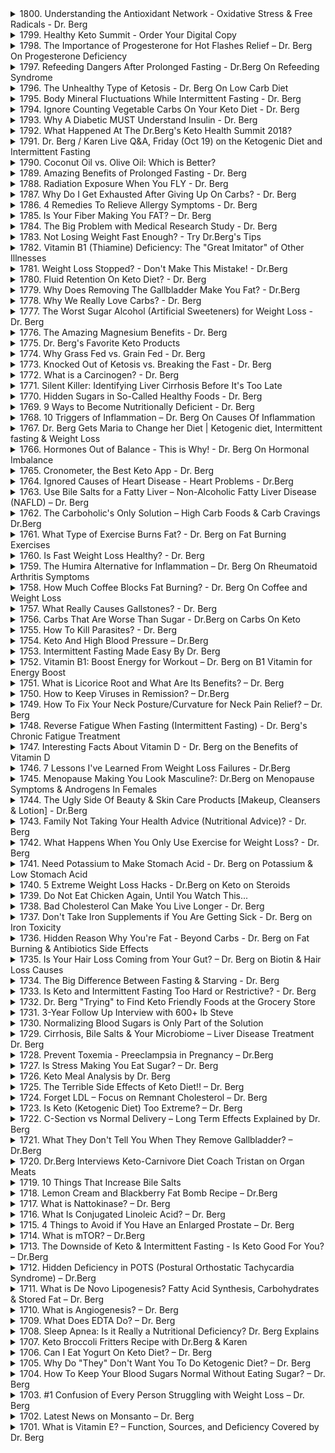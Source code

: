 <details>
<summary>1800. Understanding the Antioxidant Network - Oxidative Stress & Free Radicals - Dr. Berg</summary><br>

<a href="https://www.youtube.com/watch?v=eU64_Ua0Brc" target="_blank">
    <img src="https://img.youtube.com/vi/eU64_Ua0Brc/maxresdefault.jpg" atl="[Youtube]" width="200">
</a>


</details>

<details>
<summary>1799. Healthy Keto Summit - Order Your Digital Copy</summary><br>

<a href="https://www.youtube.com/watch?v=xVkHlj6G518" target="_blank">
    <img src="https://img.youtube.com/vi/xVkHlj6G518/maxresdefault.jpg" atl="[Youtube]" width="200">
</a>


</details>

<details>
<summary>1798. The Importance of Progesterone for Hot Flashes Relief – Dr. Berg On Progesterone Deficiency</summary><br>

<a href="https://www.youtube.com/watch?v=fTYKyPlU0IE" target="_blank">
    <img src="https://img.youtube.com/vi/fTYKyPlU0IE/maxresdefault.jpg" atl="[Youtube]" width="200">
</a>


</details>

<details>
<summary>1797. Refeeding Dangers After Prolonged Fasting - Dr.Berg On Refeeding Syndrome</summary><br>

<a href="https://www.youtube.com/watch?v=9V8xMmkTf64" target="_blank">
    <img src="https://img.youtube.com/vi/9V8xMmkTf64/maxresdefault.jpg" atl="[Youtube]" width="200">
</a>


</details>

<details>
<summary>1796. The Unhealthy Type of Ketosis - Dr. Berg On Low Carb Diet</summary><br>

<a href="https://www.youtube.com/watch?v=nfPhbmgf2wI" target="_blank">
    <img src="https://img.youtube.com/vi/nfPhbmgf2wI/maxresdefault.jpg" atl="[Youtube]" width="200">
</a>


</details>

<details>
<summary>1795. Body Mineral Fluctuations While Intermittent Fasting - Dr. Berg</summary><br>

<a href="https://www.youtube.com/watch?v=kCd6oXZXaZM" target="_blank">
    <img src="https://img.youtube.com/vi/kCd6oXZXaZM/maxresdefault.jpg" atl="[Youtube]" width="200">
</a>


</details>

<details>
<summary>1794. Ignore Counting Vegetable Carbs On Your Keto Diet - Dr. Berg</summary><br>

<a href="https://www.youtube.com/watch?v=abIwP9cOMEk" target="_blank">
    <img src="https://img.youtube.com/vi/abIwP9cOMEk/maxresdefault.jpg" atl="[Youtube]" width="200">
</a>


</details>

<details>
<summary>1793. Why A Diabetic MUST Understand Insulin -  Dr. Berg</summary><br>

<a href="https://www.youtube.com/watch?v=k-JcmENOd_g" target="_blank">
    <img src="https://img.youtube.com/vi/k-JcmENOd_g/maxresdefault.jpg" atl="[Youtube]" width="200">
</a>


</details>

<details>
<summary>1792. What Happened At The Dr.Berg's Keto Health Summit 2018?</summary><br>

<a href="https://www.youtube.com/watch?v=FveThYg0PS0" target="_blank">
    <img src="https://img.youtube.com/vi/FveThYg0PS0/maxresdefault.jpg" atl="[Youtube]" width="200">
</a>


</details>

<details>
<summary>1791. Dr. Berg / Karen Live Q&A, Friday (Oct 19) on the Ketogenic Diet and Intermittent Fasting</summary><br>

<a href="https://www.youtube.com/watch?v=PfStOdpzqug" target="_blank">
    <img src="https://img.youtube.com/vi/PfStOdpzqug/maxresdefault.jpg" atl="[Youtube]" width="200">
</a>


</details>

<details>
<summary>1790. Coconut Oil vs. Olive Oil: Which is Better?</summary><br>

<a href="https://www.youtube.com/watch?v=BCVvw-ReyBE" target="_blank">
    <img src="https://img.youtube.com/vi/BCVvw-ReyBE/maxresdefault.jpg" atl="[Youtube]" width="200">
</a>


</details>

<details>
<summary>1789. Amazing Benefits of Prolonged Fasting - Dr. Berg</summary><br>

<a href="https://www.youtube.com/watch?v=EX_kg6Nimbc" target="_blank">
    <img src="https://img.youtube.com/vi/EX_kg6Nimbc/maxresdefault.jpg" atl="[Youtube]" width="200">
</a>


</details>

<details>
<summary>1788. Radiation Exposure When You FLY - Dr. Berg</summary><br>

<a href="https://www.youtube.com/watch?v=o_wwRwVtz5g" target="_blank">
    <img src="https://img.youtube.com/vi/o_wwRwVtz5g/maxresdefault.jpg" atl="[Youtube]" width="200">
</a>


</details>

<details>
<summary>1787. Why Do I Get Exhausted After Giving Up On Carbs? - Dr. Berg</summary><br>

<a href="https://www.youtube.com/watch?v=RpJqcSa_Udc" target="_blank">
    <img src="https://img.youtube.com/vi/RpJqcSa_Udc/maxresdefault.jpg" atl="[Youtube]" width="200">
</a>


</details>

<details>
<summary>1786. 4 Remedies To Relieve Allergy Symptoms - Dr. Berg</summary><br>

<a href="https://www.youtube.com/watch?v=6b436sk5nJQ" target="_blank">
    <img src="https://img.youtube.com/vi/6b436sk5nJQ/maxresdefault.jpg" atl="[Youtube]" width="200">
</a>


</details>

<details>
<summary>1785. Is Your Fiber Making You FAT? – Dr. Berg</summary><br>

<a href="https://www.youtube.com/watch?v=6ko3Y9L_IKw" target="_blank">
    <img src="https://img.youtube.com/vi/6ko3Y9L_IKw/maxresdefault.jpg" atl="[Youtube]" width="200">
</a>


</details>

<details>
<summary>1784. The Big Problem with Medical Research Study - Dr. Berg</summary><br>

<a href="https://www.youtube.com/watch?v=PGCUXpBKZ8s" target="_blank">
    <img src="https://img.youtube.com/vi/PGCUXpBKZ8s/maxresdefault.jpg" atl="[Youtube]" width="200">
</a>


</details>

<details>
<summary>1783. Not Losing Weight Fast Enough? - Try Dr.Berg's Tips</summary><br>

<a href="https://www.youtube.com/watch?v=9EQodVTU9Uw" target="_blank">
    <img src="https://img.youtube.com/vi/9EQodVTU9Uw/maxresdefault.jpg" atl="[Youtube]" width="200">
</a>


</details>

<details>
<summary>1782. Vitamin B1 (Thiamine) Deficiency: The "Great Imitator" of Other Illnesses</summary><br>

<a href="https://www.youtube.com/watch?v=rjVXFqiPDwE" target="_blank">
    <img src="https://img.youtube.com/vi/rjVXFqiPDwE/maxresdefault.jpg" atl="[Youtube]" width="200">
</a>


</details>

<details>
<summary>1781. Weight Loss Stopped? - Don't Make This Mistake! - Dr.Berg</summary><br>

<a href="https://www.youtube.com/watch?v=KIhlXoUkefw" target="_blank">
    <img src="https://img.youtube.com/vi/KIhlXoUkefw/maxresdefault.jpg" atl="[Youtube]" width="200">
</a>


</details>

<details>
<summary>1780. Fluid Retention On Keto Diet? - Dr. Berg</summary><br>

<a href="https://www.youtube.com/watch?v=1dP87mseObk" target="_blank">
    <img src="https://img.youtube.com/vi/1dP87mseObk/maxresdefault.jpg" atl="[Youtube]" width="200">
</a>


</details>

<details>
<summary>1779. Why Does Removing The Gallbladder Make You Fat? - Dr.Berg</summary><br>

<a href="https://www.youtube.com/watch?v=SopkFfSeK8w" target="_blank">
    <img src="https://img.youtube.com/vi/SopkFfSeK8w/maxresdefault.jpg" atl="[Youtube]" width="200">
</a>


</details>

<details>
<summary>1778. Why We Really Love Carbs? - Dr. Berg</summary><br>

<a href="https://www.youtube.com/watch?v=DakjUM_Q0ZY" target="_blank">
    <img src="https://img.youtube.com/vi/DakjUM_Q0ZY/maxresdefault.jpg" atl="[Youtube]" width="200">
</a>


</details>

<details>
<summary>1777. The Worst Sugar Alcohol (Artificial Sweeteners) for Weight Loss - Dr. Berg</summary><br>

<a href="https://www.youtube.com/watch?v=H7AqABw5-_A" target="_blank">
    <img src="https://img.youtube.com/vi/H7AqABw5-_A/maxresdefault.jpg" atl="[Youtube]" width="200">
</a>


</details>

<details>
<summary>1776. The Amazing Magnesium Benefits - Dr. Berg</summary><br>

<a href="https://www.youtube.com/watch?v=rq2pcEQhk_w" target="_blank">
    <img src="https://img.youtube.com/vi/rq2pcEQhk_w/maxresdefault.jpg" atl="[Youtube]" width="200">
</a>


</details>

<details>
<summary>1775. Dr. Berg's Favorite Keto Products</summary><br>

<a href="https://www.youtube.com/watch?v=00sD_Y359xU" target="_blank">
    <img src="https://img.youtube.com/vi/00sD_Y359xU/maxresdefault.jpg" atl="[Youtube]" width="200">
</a>


</details>

<details>
<summary>1774. Why Grass Fed vs. Grain Fed - Dr. Berg</summary><br>

<a href="https://www.youtube.com/watch?v=EWxYhaaColY" target="_blank">
    <img src="https://img.youtube.com/vi/EWxYhaaColY/maxresdefault.jpg" atl="[Youtube]" width="200">
</a>


</details>

<details>
<summary>1773. Knocked Out of Ketosis vs. Breaking the Fast - Dr. Berg</summary><br>

<a href="https://www.youtube.com/watch?v=DpWuYf0GTLQ" target="_blank">
    <img src="https://img.youtube.com/vi/DpWuYf0GTLQ/maxresdefault.jpg" atl="[Youtube]" width="200">
</a>


</details>

<details>
<summary>1772. What is a Carcinogen? - Dr. Berg</summary><br>

<a href="https://www.youtube.com/watch?v=Nz6DUu3g-cc" target="_blank">
    <img src="https://img.youtube.com/vi/Nz6DUu3g-cc/maxresdefault.jpg" atl="[Youtube]" width="200">
</a>


</details>

<details>
<summary>1771. Silent Killer: Identifying Liver Cirrhosis Before It's Too Late</summary><br>

<a href="https://www.youtube.com/watch?v=2A1SddpHsus" target="_blank">
    <img src="https://img.youtube.com/vi/2A1SddpHsus/maxresdefault.jpg" atl="[Youtube]" width="200">
</a>


</details>

<details>
<summary>1770. Hidden Sugars in So-Called Healthy Foods - Dr. Berg</summary><br>

<a href="https://www.youtube.com/watch?v=HFudDwqTu0M" target="_blank">
    <img src="https://img.youtube.com/vi/HFudDwqTu0M/maxresdefault.jpg" atl="[Youtube]" width="200">
</a>


</details>

<details>
<summary>1769. 9 Ways to Become Nutritionally Deficient - Dr. Berg</summary><br>

<a href="https://www.youtube.com/watch?v=HH7etpYcv30" target="_blank">
    <img src="https://img.youtube.com/vi/HH7etpYcv30/maxresdefault.jpg" atl="[Youtube]" width="200">
</a>


</details>

<details>
<summary>1768. 10 Triggers of Inflammation – Dr. Berg On Causes Of Inflammation</summary><br>

<a href="https://www.youtube.com/watch?v=YxeXfjWzqjc" target="_blank">
    <img src="https://img.youtube.com/vi/YxeXfjWzqjc/maxresdefault.jpg" atl="[Youtube]" width="200">
</a>


</details>

<details>
<summary>1767. Dr. Berg Gets Maria to Change her Diet  | Ketogenic diet, Intermittent fasting & Weight Loss</summary><br>

<a href="https://www.youtube.com/watch?v=q7iQ06coxHQ" target="_blank">
    <img src="https://img.youtube.com/vi/q7iQ06coxHQ/maxresdefault.jpg" atl="[Youtube]" width="200">
</a>


</details>

<details>
<summary>1766. Hormones Out of Balance - This is Why! - Dr. Berg On Hormonal Imbalance</summary><br>

<a href="https://www.youtube.com/watch?v=AqufWFYK_r8" target="_blank">
    <img src="https://img.youtube.com/vi/AqufWFYK_r8/maxresdefault.jpg" atl="[Youtube]" width="200">
</a>


</details>

<details>
<summary>1765. Cronometer, the Best Keto App - Dr. Berg</summary><br>

<a href="https://www.youtube.com/watch?v=YA7BTmE3zYQ" target="_blank">
    <img src="https://img.youtube.com/vi/YA7BTmE3zYQ/maxresdefault.jpg" atl="[Youtube]" width="200">
</a>


</details>

<details>
<summary>1764. Ignored Causes of Heart Disease - Heart Problems - Dr.Berg</summary><br>

<a href="https://www.youtube.com/watch?v=uYQVVSu5YGw" target="_blank">
    <img src="https://img.youtube.com/vi/uYQVVSu5YGw/maxresdefault.jpg" atl="[Youtube]" width="200">
</a>


</details>

<details>
<summary>1763. Use Bile Salts for a Fatty Liver – Non-Alcoholic Fatty Liver Disease (NAFLD) – Dr. Berg</summary><br>

<a href="https://www.youtube.com/watch?v=ZALPTExG_d0" target="_blank">
    <img src="https://img.youtube.com/vi/ZALPTExG_d0/maxresdefault.jpg" atl="[Youtube]" width="200">
</a>


</details>

<details>
<summary>1762. The Carboholic's Only Solution – High Carb Foods & Carb Cravings Dr.Berg</summary><br>

<a href="https://www.youtube.com/watch?v=Xr6F8Mbf1nY" target="_blank">
    <img src="https://img.youtube.com/vi/Xr6F8Mbf1nY/maxresdefault.jpg" atl="[Youtube]" width="200">
</a>


</details>

<details>
<summary>1761. What Type of Exercise Burns Fat? - Dr. Berg on Fat Burning Exercises</summary><br>

<a href="https://www.youtube.com/watch?v=i-MmwsNZ9OM" target="_blank">
    <img src="https://img.youtube.com/vi/i-MmwsNZ9OM/maxresdefault.jpg" atl="[Youtube]" width="200">
</a>


</details>

<details>
<summary>1760. Is Fast Weight Loss Healthy? - Dr. Berg</summary><br>

<a href="https://www.youtube.com/watch?v=rIHF_nZg2oM" target="_blank">
    <img src="https://img.youtube.com/vi/rIHF_nZg2oM/maxresdefault.jpg" atl="[Youtube]" width="200">
</a>


</details>

<details>
<summary>1759. The Humira Alternative for Inflammation – Dr. Berg On Rheumatoid Arthritis Symptoms</summary><br>

<a href="https://www.youtube.com/watch?v=j_LNCT3KviY" target="_blank">
    <img src="https://img.youtube.com/vi/j_LNCT3KviY/maxresdefault.jpg" atl="[Youtube]" width="200">
</a>


</details>

<details>
<summary>1758. How Much Coffee Blocks Fat Burning? - Dr. Berg On Coffee and Weight Loss</summary><br>

<a href="https://www.youtube.com/watch?v=D-wBWu-dRg4" target="_blank">
    <img src="https://img.youtube.com/vi/D-wBWu-dRg4/maxresdefault.jpg" atl="[Youtube]" width="200">
</a>


</details>

<details>
<summary>1757. What Really Causes Gallstones? - Dr. Berg</summary><br>

<a href="https://www.youtube.com/watch?v=C5PweRDxf6g" target="_blank">
    <img src="https://img.youtube.com/vi/C5PweRDxf6g/maxresdefault.jpg" atl="[Youtube]" width="200">
</a>


</details>

<details>
<summary>1756. Carbs That Are Worse Than Sugar - Dr.Berg on Carbs On Keto</summary><br>

<a href="https://www.youtube.com/watch?v=lIkLQDUE9a0" target="_blank">
    <img src="https://img.youtube.com/vi/lIkLQDUE9a0/maxresdefault.jpg" atl="[Youtube]" width="200">
</a>


</details>

<details>
<summary>1755. How To Kill Parasites? - Dr. Berg</summary><br>

<a href="https://www.youtube.com/watch?v=XbZj0qfVT7s" target="_blank">
    <img src="https://img.youtube.com/vi/XbZj0qfVT7s/maxresdefault.jpg" atl="[Youtube]" width="200">
</a>


</details>

<details>
<summary>1754. Keto And High Blood Pressure – Dr.Berg</summary><br>

<a href="https://www.youtube.com/watch?v=rVL79DvfAyA" target="_blank">
    <img src="https://img.youtube.com/vi/rVL79DvfAyA/maxresdefault.jpg" atl="[Youtube]" width="200">
</a>


</details>

<details>
<summary>1753. Intermittent Fasting Made Easy By Dr. Berg</summary><br>

<a href="https://www.youtube.com/watch?v=OrEWl9NJD_Q" target="_blank">
    <img src="https://img.youtube.com/vi/OrEWl9NJD_Q/maxresdefault.jpg" atl="[Youtube]" width="200">
</a>


</details>

<details>
<summary>1752. Vitamin B1: Boost Energy for Workout – Dr. Berg on B1 Vitamin for Energy Boost</summary><br>

<a href="https://www.youtube.com/watch?v=iH2jGTxau58" target="_blank">
    <img src="https://img.youtube.com/vi/iH2jGTxau58/maxresdefault.jpg" atl="[Youtube]" width="200">
</a>


</details>

<details>
<summary>1751. What is Licorice Root and What Are Its Benefits? – Dr. Berg</summary><br>

<a href="https://www.youtube.com/watch?v=_6u9wZ83mkE" target="_blank">
    <img src="https://img.youtube.com/vi/_6u9wZ83mkE/maxresdefault.jpg" atl="[Youtube]" width="200">
</a>


</details>

<details>
<summary>1750. How to Keep Viruses in Remission? – Dr.Berg</summary><br>

<a href="https://www.youtube.com/watch?v=2W7MEy72l7Q" target="_blank">
    <img src="https://img.youtube.com/vi/2W7MEy72l7Q/maxresdefault.jpg" atl="[Youtube]" width="200">
</a>


</details>

<details>
<summary>1749. How To Fix Your Neck Posture/Curvature for Neck Pain Relief? – Dr. Berg</summary><br>

<a href="https://www.youtube.com/watch?v=abyNXeKF0kE" target="_blank">
    <img src="https://img.youtube.com/vi/abyNXeKF0kE/maxresdefault.jpg" atl="[Youtube]" width="200">
</a>


</details>

<details>
<summary>1748. Reverse Fatigue When Fasting (Intermittent Fasting) - Dr. Berg's Chronic Fatigue Treatment</summary><br>

<a href="https://www.youtube.com/watch?v=MpFejI0_gps" target="_blank">
    <img src="https://img.youtube.com/vi/MpFejI0_gps/maxresdefault.jpg" atl="[Youtube]" width="200">
</a>


</details>

<details>
<summary>1747. Interesting Facts About Vitamin D - Dr. Berg on the Benefits of Vitamin D</summary><br>

<a href="https://www.youtube.com/watch?v=Ub495mlpl5g" target="_blank">
    <img src="https://img.youtube.com/vi/Ub495mlpl5g/maxresdefault.jpg" atl="[Youtube]" width="200">
</a>


</details>

<details>
<summary>1746. 7 Lessons I've Learned From Weight Loss Failures - Dr.Berg</summary><br>

<a href="https://www.youtube.com/watch?v=usBkRM-V-2c" target="_blank">
    <img src="https://img.youtube.com/vi/usBkRM-V-2c/maxresdefault.jpg" atl="[Youtube]" width="200">
</a>


</details>

<details>
<summary>1745. Menopause Making You Look Masculine?: Dr.Berg on Menopause Symptoms & Androgens In Females</summary><br>

<a href="https://www.youtube.com/watch?v=jo4MvvUQC2k" target="_blank">
    <img src="https://img.youtube.com/vi/jo4MvvUQC2k/maxresdefault.jpg" atl="[Youtube]" width="200">
</a>


</details>

<details>
<summary>1744. The Ugly Side Of Beauty & Skin Care Products [Makeup, Cleansers & Lotion] - Dr.Berg</summary><br>

<a href="https://www.youtube.com/watch?v=L3O7b6DU17s" target="_blank">
    <img src="https://img.youtube.com/vi/L3O7b6DU17s/maxresdefault.jpg" atl="[Youtube]" width="200">
</a>


</details>

<details>
<summary>1743. Family Not Taking Your Health Advice (Nutritional Advice)? - Dr. Berg</summary><br>

<a href="https://www.youtube.com/watch?v=YJIxfta3Ppw" target="_blank">
    <img src="https://img.youtube.com/vi/YJIxfta3Ppw/maxresdefault.jpg" atl="[Youtube]" width="200">
</a>


</details>

<details>
<summary>1742. What Happens When You Only Use Exercise for Weight Loss? - Dr. Berg</summary><br>

<a href="https://www.youtube.com/watch?v=3tRvxIzFf8o" target="_blank">
    <img src="https://img.youtube.com/vi/3tRvxIzFf8o/maxresdefault.jpg" atl="[Youtube]" width="200">
</a>


</details>

<details>
<summary>1741. Need Potassium to Make Stomach Acid - Dr. Berg on Potassium & Low Stomach Acid</summary><br>

<a href="https://www.youtube.com/watch?v=9zHq0rMP28I" target="_blank">
    <img src="https://img.youtube.com/vi/9zHq0rMP28I/maxresdefault.jpg" atl="[Youtube]" width="200">
</a>


</details>

<details>
<summary>1740. 5 Extreme Weight Loss Hacks - Dr.Berg on Keto on Steroids</summary><br>

<a href="https://www.youtube.com/watch?v=mlJRSebJ0XA" target="_blank">
    <img src="https://img.youtube.com/vi/mlJRSebJ0XA/maxresdefault.jpg" atl="[Youtube]" width="200">
</a>


</details>

<details>
<summary>1739. Do Not Eat Chicken Again, Until You Watch This...</summary><br>

<a href="https://www.youtube.com/watch?v=bo8b_c8M22g" target="_blank">
    <img src="https://img.youtube.com/vi/bo8b_c8M22g/maxresdefault.jpg" atl="[Youtube]" width="200">
</a>


</details>

<details>
<summary>1738. Bad Cholesterol Can Make You Live Longer - Dr. Berg</summary><br>

<a href="https://www.youtube.com/watch?v=zEhygI0kvMg" target="_blank">
    <img src="https://img.youtube.com/vi/zEhygI0kvMg/maxresdefault.jpg" atl="[Youtube]" width="200">
</a>


</details>

<details>
<summary>1737. Don't Take Iron Supplements if You Are Getting Sick - Dr. Berg on Iron Toxicity</summary><br>

<a href="https://www.youtube.com/watch?v=yPgb2h0RHiU" target="_blank">
    <img src="https://img.youtube.com/vi/yPgb2h0RHiU/maxresdefault.jpg" atl="[Youtube]" width="200">
</a>


</details>

<details>
<summary>1736. Hidden Reason Why You're Fat - Beyond Carbs - Dr. Berg on Fat Burning &  Antibiotics Side Effects</summary><br>

<a href="https://www.youtube.com/watch?v=5-CwMkfUuS8" target="_blank">
    <img src="https://img.youtube.com/vi/5-CwMkfUuS8/maxresdefault.jpg" atl="[Youtube]" width="200">
</a>


</details>

<details>
<summary>1735. Is Your Hair Loss Coming from Your Gut? – Dr. Berg on Biotin & Hair Loss Causes</summary><br>

<a href="https://www.youtube.com/watch?v=C8vItCic5sQ" target="_blank">
    <img src="https://img.youtube.com/vi/C8vItCic5sQ/maxresdefault.jpg" atl="[Youtube]" width="200">
</a>


</details>

<details>
<summary>1734. The Big Difference Between Fasting & Starving - Dr. Berg</summary><br>

<a href="https://www.youtube.com/watch?v=bPAm66TbPcY" target="_blank">
    <img src="https://img.youtube.com/vi/bPAm66TbPcY/maxresdefault.jpg" atl="[Youtube]" width="200">
</a>


</details>

<details>
<summary>1733. Is Keto and Intermittent Fasting Too Hard or Restrictive? - Dr. Berg</summary><br>

<a href="https://www.youtube.com/watch?v=xeL9O3UUiDY" target="_blank">
    <img src="https://img.youtube.com/vi/xeL9O3UUiDY/maxresdefault.jpg" atl="[Youtube]" width="200">
</a>


</details>

<details>
<summary>1732. Dr. Berg "Trying" to Find Keto Friendly Foods at the Grocery Store</summary><br>

<a href="https://www.youtube.com/watch?v=52wkOBQ4uQY" target="_blank">
    <img src="https://img.youtube.com/vi/52wkOBQ4uQY/maxresdefault.jpg" atl="[Youtube]" width="200">
</a>


</details>

<details>
<summary>1731. 3-Year Follow Up Interview with 600+ lb Steve</summary><br>

<a href="https://www.youtube.com/watch?v=YbwMKbjhtAA" target="_blank">
    <img src="https://img.youtube.com/vi/YbwMKbjhtAA/maxresdefault.jpg" atl="[Youtube]" width="200">
</a>


</details>

<details>
<summary>1730. Normalizing Blood Sugars is Only Part of the Solution</summary><br>

<a href="https://www.youtube.com/watch?v=JoAIA4E2SaM" target="_blank">
    <img src="https://img.youtube.com/vi/JoAIA4E2SaM/maxresdefault.jpg" atl="[Youtube]" width="200">
</a>


</details>

<details>
<summary>1729. Cirrhosis, Bile Salts & Your Microbiome – Liver Disease Treatment Dr. Berg</summary><br>

<a href="https://www.youtube.com/watch?v=e1W9fMS1jZM" target="_blank">
    <img src="https://img.youtube.com/vi/e1W9fMS1jZM/maxresdefault.jpg" atl="[Youtube]" width="200">
</a>


</details>

<details>
<summary>1728. Prevent Toxemia - Preeclampsia in Pregnancy – Dr.Berg</summary><br>

<a href="https://www.youtube.com/watch?v=UhE-nt_Q0rM" target="_blank">
    <img src="https://img.youtube.com/vi/UhE-nt_Q0rM/maxresdefault.jpg" atl="[Youtube]" width="200">
</a>


</details>

<details>
<summary>1727. Is Stress Making You Eat Sugar? – Dr. Berg</summary><br>

<a href="https://www.youtube.com/watch?v=WNp-PVnE8fU" target="_blank">
    <img src="https://img.youtube.com/vi/WNp-PVnE8fU/maxresdefault.jpg" atl="[Youtube]" width="200">
</a>


</details>

<details>
<summary>1726. Keto Meal Analysis by Dr. Berg</summary><br>

<a href="https://www.youtube.com/watch?v=5B-eWnpK0cc" target="_blank">
    <img src="https://img.youtube.com/vi/5B-eWnpK0cc/maxresdefault.jpg" atl="[Youtube]" width="200">
</a>


</details>

<details>
<summary>1725. The Terrible Side Effects of Keto Diet!! – Dr. Berg</summary><br>

<a href="https://www.youtube.com/watch?v=QiJXYa7rXBM" target="_blank">
    <img src="https://img.youtube.com/vi/QiJXYa7rXBM/maxresdefault.jpg" atl="[Youtube]" width="200">
</a>


</details>

<details>
<summary>1724. Forget LDL – Focus on Remnant Cholesterol – Dr. Berg</summary><br>

<a href="https://www.youtube.com/watch?v=DN9TEfqTMiE" target="_blank">
    <img src="https://img.youtube.com/vi/DN9TEfqTMiE/maxresdefault.jpg" atl="[Youtube]" width="200">
</a>


</details>

<details>
<summary>1723. Is Keto (Ketogenic Diet) Too Extreme? – Dr. Berg</summary><br>

<a href="https://www.youtube.com/watch?v=ULBLhjJO3m4" target="_blank">
    <img src="https://img.youtube.com/vi/ULBLhjJO3m4/maxresdefault.jpg" atl="[Youtube]" width="200">
</a>


</details>

<details>
<summary>1722. C-Section vs Normal Delivery – Long Term Effects Explained by Dr. Berg</summary><br>

<a href="https://www.youtube.com/watch?v=PUsuT-K-pKo" target="_blank">
    <img src="https://img.youtube.com/vi/PUsuT-K-pKo/maxresdefault.jpg" atl="[Youtube]" width="200">
</a>


</details>

<details>
<summary>1721. What They Don't Tell You When They Remove Gallbladder? – Dr.Berg</summary><br>

<a href="https://www.youtube.com/watch?v=QguqK_DJMK0" target="_blank">
    <img src="https://img.youtube.com/vi/QguqK_DJMK0/maxresdefault.jpg" atl="[Youtube]" width="200">
</a>


</details>

<details>
<summary>1720. Dr.Berg Interviews Keto-Carnivore Diet Coach Tristan on Organ Meats</summary><br>

<a href="https://www.youtube.com/watch?v=TijvA-wWtwc" target="_blank">
    <img src="https://img.youtube.com/vi/TijvA-wWtwc/maxresdefault.jpg" atl="[Youtube]" width="200">
</a>


</details>

<details>
<summary>1719. 10 Things That Increase Bile Salts</summary><br>

<a href="https://www.youtube.com/watch?v=h64_7DYf5_0" target="_blank">
    <img src="https://img.youtube.com/vi/h64_7DYf5_0/maxresdefault.jpg" atl="[Youtube]" width="200">
</a>


</details>

<details>
<summary>1718. Lemon Cream and Blackberry Fat Bomb Recipe – Dr.Berg</summary><br>

<a href="https://www.youtube.com/watch?v=cmAzDBftr4w" target="_blank">
    <img src="https://img.youtube.com/vi/cmAzDBftr4w/maxresdefault.jpg" atl="[Youtube]" width="200">
</a>


</details>

<details>
<summary>1717. What is Nattokinase? – Dr. Berg</summary><br>

<a href="https://www.youtube.com/watch?v=cpWTGR2sYtc" target="_blank">
    <img src="https://img.youtube.com/vi/cpWTGR2sYtc/maxresdefault.jpg" atl="[Youtube]" width="200">
</a>


</details>

<details>
<summary>1716. What Is Conjugated Linoleic Acid? – Dr. Berg</summary><br>

<a href="https://www.youtube.com/watch?v=0zaIVZi_vqM" target="_blank">
    <img src="https://img.youtube.com/vi/0zaIVZi_vqM/maxresdefault.jpg" atl="[Youtube]" width="200">
</a>


</details>

<details>
<summary>1715. 4 Things to Avoid if You Have an Enlarged Prostate – Dr. Berg</summary><br>

<a href="https://www.youtube.com/watch?v=APec1K5xBk8" target="_blank">
    <img src="https://img.youtube.com/vi/APec1K5xBk8/maxresdefault.jpg" atl="[Youtube]" width="200">
</a>


</details>

<details>
<summary>1714. What is mTOR? – Dr.Berg</summary><br>

<a href="https://www.youtube.com/watch?v=Wg6tvKxS9FE" target="_blank">
    <img src="https://img.youtube.com/vi/Wg6tvKxS9FE/maxresdefault.jpg" atl="[Youtube]" width="200">
</a>


</details>

<details>
<summary>1713. The Downside of Keto & Intermittent Fasting - Is Keto Good For You? – Dr.Berg</summary><br>

<a href="https://www.youtube.com/watch?v=-CwIBrkQXnk" target="_blank">
    <img src="https://img.youtube.com/vi/-CwIBrkQXnk/maxresdefault.jpg" atl="[Youtube]" width="200">
</a>


</details>

<details>
<summary>1712. Hidden Deficiency in POTS (Postural Orthostatic Tachycardia Syndrome) – Dr.Berg</summary><br>

<a href="https://www.youtube.com/watch?v=84lRoZKMte8" target="_blank">
    <img src="https://img.youtube.com/vi/84lRoZKMte8/maxresdefault.jpg" atl="[Youtube]" width="200">
</a>


</details>

<details>
<summary>1711. What is De Novo Lipogenesis? Fatty Acid Synthesis, Carbohydrates & Stored Fat – Dr. Berg</summary><br>

<a href="https://www.youtube.com/watch?v=vlgzy4q1JT0" target="_blank">
    <img src="https://img.youtube.com/vi/vlgzy4q1JT0/maxresdefault.jpg" atl="[Youtube]" width="200">
</a>


</details>

<details>
<summary>1710. What is Angiogenesis? – Dr. Berg</summary><br>

<a href="https://www.youtube.com/watch?v=n3rtIwvC4nU" target="_blank">
    <img src="https://img.youtube.com/vi/n3rtIwvC4nU/maxresdefault.jpg" atl="[Youtube]" width="200">
</a>


</details>

<details>
<summary>1709. What Does EDTA Do? – Dr. Berg</summary><br>

<a href="https://www.youtube.com/watch?v=sFH-0Uu24-c" target="_blank">
    <img src="https://img.youtube.com/vi/sFH-0Uu24-c/maxresdefault.jpg" atl="[Youtube]" width="200">
</a>


</details>

<details>
<summary>1708. Sleep Apnea: Is it Really a Nutritional Deficiency? Dr. Berg Explains</summary><br>

<a href="https://www.youtube.com/watch?v=hJajkK2PuMg" target="_blank">
    <img src="https://img.youtube.com/vi/hJajkK2PuMg/maxresdefault.jpg" atl="[Youtube]" width="200">
</a>


</details>

<details>
<summary>1707. Keto Broccoli Fritters Recipe with Dr.Berg & Karen</summary><br>

<a href="https://www.youtube.com/watch?v=FN9hqxaW7J8" target="_blank">
    <img src="https://img.youtube.com/vi/FN9hqxaW7J8/maxresdefault.jpg" atl="[Youtube]" width="200">
</a>


</details>

<details>
<summary>1706. Can I Eat Yogurt On Keto Diet? – Dr. Berg</summary><br>

<a href="https://www.youtube.com/watch?v=-Pugx5N7p1I" target="_blank">
    <img src="https://img.youtube.com/vi/-Pugx5N7p1I/maxresdefault.jpg" atl="[Youtube]" width="200">
</a>


</details>

<details>
<summary>1705. Why Do "They" Don't Want You To Do Ketogenic Diet? – Dr. Berg</summary><br>

<a href="https://www.youtube.com/watch?v=DJCgAqV5j5g" target="_blank">
    <img src="https://img.youtube.com/vi/DJCgAqV5j5g/maxresdefault.jpg" atl="[Youtube]" width="200">
</a>


</details>

<details>
<summary>1704. How To Keep Your Blood Sugars Normal Without Eating Sugar? – Dr. Berg</summary><br>

<a href="https://www.youtube.com/watch?v=6fMGr3mo0Us" target="_blank">
    <img src="https://img.youtube.com/vi/6fMGr3mo0Us/maxresdefault.jpg" atl="[Youtube]" width="200">
</a>


</details>

<details>
<summary>1703. #1 Confusion of Every Person Struggling with Weight Loss – Dr. Berg</summary><br>

<a href="https://www.youtube.com/watch?v=Y3o7VqXFMSs" target="_blank">
    <img src="https://img.youtube.com/vi/Y3o7VqXFMSs/maxresdefault.jpg" atl="[Youtube]" width="200">
</a>


</details>

<details>
<summary>1702. Latest News on Monsanto – Dr. Berg</summary><br>

<a href="https://www.youtube.com/watch?v=E6SeA_J6Ov8" target="_blank">
    <img src="https://img.youtube.com/vi/E6SeA_J6Ov8/maxresdefault.jpg" atl="[Youtube]" width="200">
</a>


</details>

<details>
<summary>1701. What is Vitamin E? – Function, Sources, and Deficiency Covered by Dr. Berg</summary><br>

<a href="https://www.youtube.com/watch?v=o4iwGloEUF0" target="_blank">
    <img src="https://img.youtube.com/vi/o4iwGloEUF0/maxresdefault.jpg" atl="[Youtube]" width="200">
</a>


</details>

